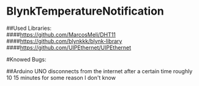 # BlynkTemperatureNotification

##Used Libraries:
  <br>
  ####https://github.com/MarcosMeli/DHT11
  <br>
  ####https://github.com/blynkkk/blynk-library
  <br>
  ####https://github.com/UIPEthernet/UIPEthernet
  <br>


#Knowed Bugs:
<br>

##Arduino UNO disconnects from the internet after a certain time roughly 10 15 minutes for some reason I don't know
